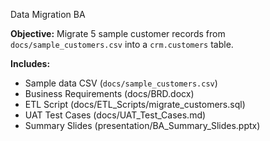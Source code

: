  Data Migration BA 

**Objective:** Migrate 5 sample customer records from `docs/sample_customers.csv` into a `crm.customers` table.

**Includes:**
- Sample data CSV (`docs/sample_customers.csv`)
- Business Requirements (docs/BRD.docx)
- ETL Script (docs/ETL_Scripts/migrate_customers.sql)
- UAT Test Cases (docs/UAT_Test_Cases.md)
- Summary Slides (presentation/BA_Summary_Slides.pptx)
